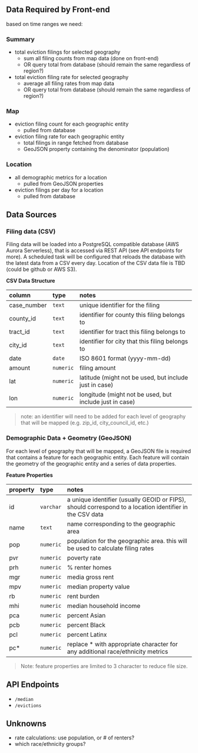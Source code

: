 ## Data Required by Front-end

based on time ranges we need:

### Summary

- total eviction filings for selected geography
  - sum all filing counts from map data (done on front-end)
  - OR query total from database (should remain the same regardless of region?)
- total eviction filing rate for selected geography
  - average all filing rates from map data
  - OR query total from database (should remain the same regardless of region?)

### Map

- eviction filing count for each geographic entity
  - pulled from database
- eviction filing rate for each geographic entity
  - total filings in range fetched from database
  - GeoJSON property containing the denominator (population)

### Location

- all demographic metrics for a location
  - pulled from GeoJSON properties
- eviction filings per day for a location
  - pulled from database


## Data Sources

### Filing data (CSV)

Filing data will be loaded into a PostgreSQL compatible database (AWS Aurora Serverless), that is accessed via REST API (see API endpoints for more).  A scheduled task will be configured that reloads the database with the latest data from a CSV every day.  Location of the CSV data file is TBD (could be github or AWS S3).

**CSV Data Structure**

| column      | type          | notes                        |
| :---------- | :------------ | :--------------------------- |
| case_number | `text`  | unique identifier for the filing
| county_id   | `text`  | identifier for county this filing belongs to
| tract_id    | `text` | identifier for tract this filing belongs to
| city_id     | `text` | identifier for city that this filing belongs to
| date        | `date`        | ISO 8601 format (yyyy-mm-dd) |
| amount      | `numeric`     | filing amount
| lat | `numeric` | latitude (might not be used, but include just in case) |
| lon | `numeric` | longitude (might not be used, but include just in case)  |

> note: an identifier will need to be added for each level of geography that will be mapped (e.g. zip_id, city_council_id, etc.)

### Demographic Data + Geometry (GeoJSON)

For each level of geography that will be mapped, a GeoJSON file is required that contains a feature for each geographic entity.  Each feature will contain the geometry of the geographic entity and a series of data properties.

**Feature Properties**

| property      | type          | notes                        |
| :---------- | :------------ | :--------------------------- |
| id          | `varchar`     | a unique identifier (usually GEOID or FIPS), should correspond to a location identifier in the CSV data
| name | `text` | name corresponding to the geographic area
| pop   | `numeric`  | population for the geographic area.  this will be used to calculate filing rates
| pvr    | `numeric` | poverty rate
| prh     | `numeric` | % renter homes
| mgr        | `numeric` | media gross rent |
| mpv      | `numeric`     | median property value
| rb | `numeric` | rent burden |
| mhi | `numeric` | median household income
| pca |  `numeric` | percent Asian
| pcb |  `numeric` | percent Black
| pcl | `numeric` | percent Latinx
| pc* | `numeric` | replace * with appropriate character for any additional race/ethnicity metrics

> Note: feature properties are limited to 3 character to reduce file size.

## API Endpoints

- `/median`
- `/evictions`


## Unknowns

- rate calculations: use population, or # of renters?
- which race/ethnicity groups?